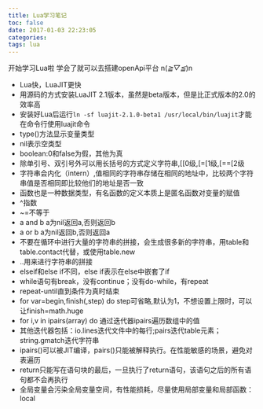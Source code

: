 ```yaml
---
title: Lua学习笔记
toc: false
date: 2017-01-03 22:23:05
categories:
tags: lua
---
```




开始学习Lua啦
学会了就可以去搭建openApi平台 n(*≧▽≦*)n


<!--more-->
- Lua快，LuaJIT更快
- 用源码的方式安装LuaJIT 2.1版本，虽然是beta版本，但是比正式版本的2.0的效率高
- 安装好Lua后运行`ln -sf luajit-2.1.0-beta1 /usr/local/bin/luajit`才能在命令行使用luajit命令
- type()方法显示变量类型
- nil表示空类型
- boolean:0和false为假，其他为真
- 除单引号、双引号外可以用长括号的方式定义字符串,[[0级,[=[1级,[==[2级
- 字符串会内化（intern）,值相同的字符串存储在相同的地址中，比较两个字符串值是否相同即比较他们的地址是否一致
- 函数也是一种数据类型，有名函数的定义本质上是匿名函数对变量的赋值
- ^指数
- ~=不等于
- a and b a为nil返回a,否则返回b
- a or b a为nil返回b,否则返回a
- 不要在循环中进行大量的字符串的拼接，会生成很多新的字符串，用table和table.contact代替，或使用table.new
- ..用来进行字符串的拼接
- elseif和else if不同，else if表示在else中嵌套了if
- while语句有break，没有continue；没有do-while，有repeat
- repeat-until直到条件为真时结束
- for var=begin,finish(,step) do step可省略,默认为1，不想设置上限时，可以让finish=math.huge
- for i,v in ipairs(array) do 通过迭代器ipairs遍历数组中的值
- 其他迭代器包括：io.lines迭代文件中的每行;pairs迭代table元素；string.gmatch迭代字符串
- ipairs()可以被JIT编译，pairs()只能被解释执行。在性能敏感的场景，避免对表遍历
- return只能写在语句块的最后，一旦执行了return语句，该语句之后的所有语句都不会再执行
- 全局变量会污染全局变量空间，有性能损耗，尽量使用局部变量和局部函数：local